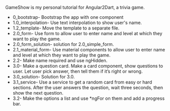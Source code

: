 GameShow is my personal tutorial for Angular2Dart, a trivia game.

- 0_bootstrap- Bootstrap the app with one component
- 1.0_interpolation- Use text interpolation to show user's name.
- 1.2_template- Move the template to a separate file.
- 2.0_form- Use form to allow user to enter name and level at which they want to play the game.
- 2.0_form_solution- solution for 2.0_simple_form.
- 2.1_material_form- Use material components to allow user to enter name and level at which they want to play the game.
- 2.2- Make name required and use ngHidden.
- 3.0- Make a question card. Make a card component, show questions to user.  Let user pick answer, then tell them if it’s right or wrong.
- 3.0_solution- Solution for 3.0.
- 3.1_service- Use a service to get a random card from easy or hard sections.  After the user answers the question, wait three seconds, then show the next question.
- 3.2- Make the options a list and use *ngFor on them and add a progress bar.
